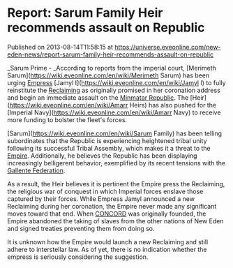 # Report: Sarum Family Heir recommends assault on Republic
Published on 2013-08-14T11:58:15 at https://universe.eveonline.com/new-eden-news/report-sarum-family-heir-recommends-assault-on-republic

_Sarum Prime - _According to reports from the imperial court, [Merimeth Sarum](https://wiki.eveonline.com/en/wiki/Merimeth Sarum) has been urging [Empress](https://wiki.eveonline.com/en/wiki/Emperor) [Jamyl I](https://wiki.eveonline.com/en/wiki/Jamyl I) to fully reinstitute the [Reclaiming](https://wiki.eveonline.com/en/wiki/Reclaiming) as originally promised in her coronation address and begin an immediate assault on the [Minmatar Republic](https://wiki.eveonline.com/en/wiki/Minmatar). The [Heir](https://wiki.eveonline.com/en/wiki/Amarr Heirs) has also pushed for the [Imperial Navy](https://wiki.eveonline.com/en/wiki/Amarr Navy) to receive more funding to bolster the fleet's forces.

[Sarum](https://wiki.eveonline.com/en/wiki/Sarum Family) has been telling subordinates that the Republic is experiencing heightened tribal unity following its successful Tribal Assembly, which makes it a threat to the [Empire](https://wiki.eveonline.com/en/wiki/Amarr). Additionally, he believes the Republic has been displaying increasingly belligerent behavior, exemplified by its recent tensions with the [Gallente Federation](https://wiki.eveonline.com/en/wiki/Gallente).

As a result, the Heir believes it is pertinent the Empire press the Reclaiming, the religious war of conquest in which Imperial forces enslave those captured by their forces. While Empress Jamyl announced a new Reclaiming during her coronation, the Empire never made any significant moves toward that end. When [CONCORD](https://wiki.eveonline.com/en/wiki/CONCORD) was originally founded, the Empire abandoned the taking of slaves from the other nations of New Eden and signed treaties preventing them from doing so.

It is unknown how the Empire would launch a new Reclaiming and still adhere to interstellar law. As of yet, there is no indication whether the empress is seriously considering the suggestion.

